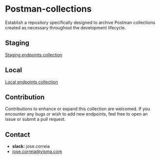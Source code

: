 # Postman-collections

Establish a repository specifically designed to archive Postman collections created as necessary throughout the development lifecycle.

## Staging

[Staging endpoints collection](https://github.com/jose-correia-visma/postman-collections)

## Local

[Local endpoints collection](https://github.com/jose-correia-visma/postman-collections/tree/master/Local#internal-api-local-env)

## Contribution

Contributions to enhance or expand this collection are welcomed. If you encounter any bugs or wish to add new endpoints, feel free to open an issue or submit a pull request.

## Contact

- **slack:** jose.correia
- [jose.correia@visma.com](mailto:jose.correia@visma.com)
